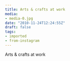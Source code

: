 ```yaml
---
title: Arts & crafts at work
media:
- media-0.jpg
date: "2010-11-24T12:24:55Z"
draft: false
tags:
- imported
- from-instagram
---
```

Arts & crafts at work
